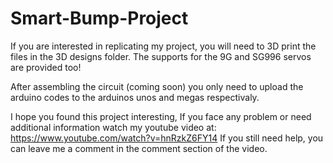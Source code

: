 # Smart-Bump-Project
If you are interested in replicating my project, you will need to 3D print the files in the 3D designs folder. 
The supports for the 9G and SG996 servos are provided too!

After assembling the circuit (coming soon) you only need to upload the arduino codes to the arduinos unos and megas respectivaly.

I hope you found this project interesting,
If you face any problem or need additional information watch my youtube video at: https://www.youtube.com/watch?v=hnRzkZ6FY14
If you still need help, you can leave me a comment in the comment section of the video.

